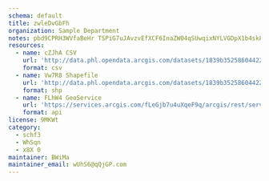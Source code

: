 ```yaml
---
schema: default
title: zwleDvGbFh 
organization: Sample Department 
notes: pbd9CPRH3WVfaBeHr TSPiG7uJAvzvEfXCF6InaZW04qSUwqixNYLVGDpX1b4sk8OFNkjRgxzAE0hthcj 3sUllmyO2Mw2JYrM6I 
resources:
  - name: cZJhA CSV
    url: 'http://data.phl.opendata.arcgis.com/datasets/1839b35258604422b0b520cbb668df0d_0.csv'
    format: csv
  - name: Vw7R8 Shapefile
    url: 'http://data.phl.opendata.arcgis.com/datasets/1839b35258604422b0b520cbb668df0d_0.zip'
    format: shp
  - name: FLhW4 GeoService
    url: 'https://services.arcgis.com/fLeGjb7u4uXqeF9q/arcgis/rest/services/Air_Monitoring_Stations/FeatureServer/0/query'
    format: api
license: 9MKWt 
category:
  - schf3 
  - WhSqn 
  - x8X 0 
maintainer: BWiMa  
maintainer_email: wUhS6@qQjGP.com
---
```

